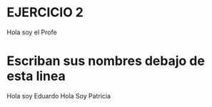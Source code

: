 # EJERCICIO 2

Hola soy el Profe

# Escriban sus nombres debajo de esta linea

Hola soy Eduardo
Hola Soy Patricia
